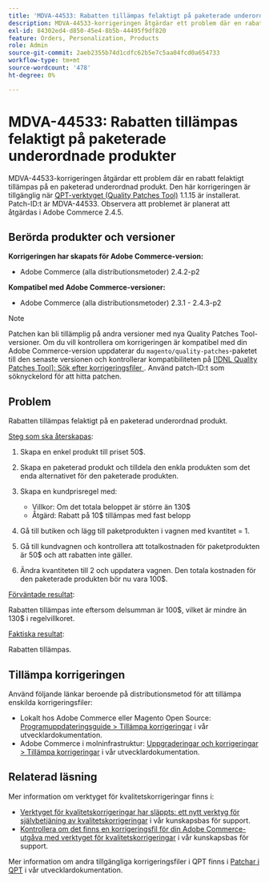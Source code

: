```yaml
---
title: 'MDVA-44533: Rabatten tillämpas felaktigt på paketerade underordnade produkter'
description: MDVA-44533-korrigeringen åtgärdar ett problem där en rabatt felaktigt tillämpas på en paketerad underordnad produkt. Den här korrigeringen är tillgänglig när [QPT-verktyget (Quality Patches Tool)](/help/announcements/adobe-commerce-announcements/magento-quality-patches-released-new-tool-to-self-serve-quality-patches.md) 1.1.15 är installerat. Patch-ID:t är MDVA-44533. Observera att problemet är planerat att åtgärdas i Adobe Commerce 2.4.5.
exl-id: 84302ed4-d850-45e4-8b5b-44495f9df820
feature: Orders, Personalization, Products
role: Admin
source-git-commit: 2aeb2355b74d1cdfc62b5e7c5aa04fcd0a654733
workflow-type: tm+mt
source-wordcount: '478'
ht-degree: 0%

---
```


# MDVA-44533: Rabatten tillämpas felaktigt på paketerade underordnade produkter

MDVA-44533-korrigeringen åtgärdar ett problem där en rabatt felaktigt tillämpas på en paketerad underordnad produkt. Den här korrigeringen är tillgänglig när [QPT-verktyget (Quality Patches Tool)](/help/announcements/adobe-commerce-announcements/magento-quality-patches-released-new-tool-to-self-serve-quality-patches.md) 1.1.15 är installerat. Patch-ID:t är MDVA-44533. Observera att problemet är planerat att åtgärdas i Adobe Commerce 2.4.5.

## Berörda produkter och versioner

**Korrigeringen har skapats för Adobe Commerce-version:**

* Adobe Commerce (alla distributionsmetoder) 2.4.2-p2

**Kompatibel med Adobe Commerce-versioner:**

* Adobe Commerce (alla distributionsmetoder) 2.3.1 - 2.4.3-p2

>[!NOTE]
>
>Patchen kan bli tillämplig på andra versioner med nya Quality Patches Tool-versioner. Om du vill kontrollera om korrigeringen är kompatibel med din Adobe Commerce-version uppdaterar du `magento/quality-patches`-paketet till den senaste versionen och kontrollerar kompatibiliteten på [[!DNL Quality Patches Tool]: Sök efter korrigeringsfiler ](https://experienceleague.adobe.com/tools/commerce-quality-patches/index.html). Använd patch-ID:t som söknyckelord för att hitta patchen.

## Problem

Rabatten tillämpas felaktigt på en paketerad underordnad produkt.

<u>Steg som ska återskapas</u>:

1. Skapa en enkel produkt till priset 50$.
1. Skapa en paketerad produkt och tilldela den enkla produkten som det enda alternativet för den paketerade produkten.
1. Skapa en kundprisregel med:

   * Villkor: Om det totala beloppet är större än 130$
   * Åtgärd: Rabatt på 10$ tillämpas med fast belopp

1. Gå till butiken och lägg till paketprodukten i vagnen med kvantitet = 1.
1. Gå till kundvagnen och kontrollera att totalkostnaden för paketprodukten är 50$ och att rabatten inte gäller.
1. Ändra kvantiteten till 2 och uppdatera vagnen. Den totala kostnaden för den paketerade produkten bör nu vara 100$.

<u>Förväntade resultat</u>:

Rabatten tillämpas inte eftersom delsumman är 100\$, vilket är mindre än 130\$ i regelvillkoret.

<u>Faktiska resultat</u>:

Rabatten tillämpas.

## Tillämpa korrigeringen

Använd följande länkar beroende på distributionsmetod för att tillämpa enskilda korrigeringsfiler:

* Lokalt hos Adobe Commerce eller Magento Open Source: [Programuppdateringsguide > Tillämpa korrigeringar](https://experienceleague.adobe.com/en/docs/commerce-operations/tools/quality-patches-tool/usage) i vår utvecklardokumentation.
* Adobe Commerce i molninfrastruktur: [Uppgraderingar och korrigeringar > Tillämpa korrigeringar](https://experienceleague.adobe.com/en/docs/commerce-cloud-service/user-guide/develop/upgrade/apply-patches) i vår utvecklardokumentation.

## Relaterad läsning

Mer information om verktyget för kvalitetskorrigeringar finns i:

* [Verktyget för kvalitetskorrigeringar har släppts: ett nytt verktyg för självbetjäning av kvalitetskorrigeringar](/help/announcements/adobe-commerce-announcements/magento-quality-patches-released-new-tool-to-self-serve-quality-patches.md) i vår kunskapsbas för support.
* [Kontrollera om det finns en korrigeringsfil för din Adobe Commerce-utgåva med verktyget för kvalitetskorrigeringar](/help/support-tools/patches-available-in-qpt-tool/check-patch-for-magento-issue-with-magento-quality-patches.md) i vår kunskapsbas för support.

Mer information om andra tillgängliga korrigeringsfiler i QPT finns i [Patchar i QPT](https://experienceleague.adobe.com/tools/commerce-quality-patches/index.html) i vår utvecklardokumentation.
